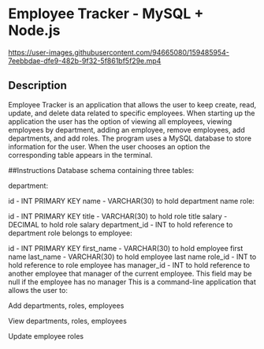 # Employee Tracker - MySQL + Node.js

https://user-images.githubusercontent.com/94665080/159485954-7eebbdae-dfe9-482b-9f32-5f861bf5f29e.mp4

## Description
Employee Tracker is an application that allows the user to keep create, read, update, and delete data related to specific employees. When starting up the application the user has the option of viewing all employees, viewing employees by department, adding an employee, remove employees, add departments, and add roles. The program uses a MySQL database to store information for the user. When the user chooses an option the corresponding table appears in the terminal.

##Instructions
Database schema containing three tables:

department:

id - INT PRIMARY KEY
name - VARCHAR(30) to hold department name
role:

id - INT PRIMARY KEY
title - VARCHAR(30) to hold role title
salary - DECIMAL to hold role salary
department_id - INT to hold reference to department role belongs to
employee:

id - INT PRIMARY KEY
first_name - VARCHAR(30) to hold employee first name
last_name - VARCHAR(30) to hold employee last name
role_id - INT to hold reference to role employee has
manager_id - INT to hold reference to another employee that manager of the current employee. This field may be null if the employee has no manager
This is a command-line application that allows the user to:

Add departments, roles, employees

View departments, roles, employees

Update employee roles

